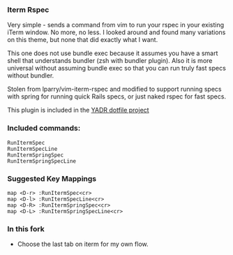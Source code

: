### Iterm Rspec

Very simple - sends a command from vim to run your rspec in your existing
iTerm window. No more, no less. I looked around and found many variations on
this theme, but none that did exactly what I want.

This one does not use bundle exec because it assumes you have a smart shell
that understands bundler (zsh with bundler plugin). Also it is more universal
without assuming bundle exec so that you can run truly fast specs without bundler.

Stolen from lparry/vim-iterm-rspec and modified to support running
specs with spring for running quick Rails specs, or just naked rspec
for fast specs.

This plugin is included in the [YADR dotfile project](http://github.com/skwp/dotfiles)

### Included commands:

```
RunItermSpec
RunItermSpecLine
RunItermSpringSpec
RunItermSpringSpecLine
```

### Suggested Key Mappings

```vim
map <D-r> :RunItermSpec<cr>
map <D-l> :RunItermSpecLine<cr>
map <D-R> :RunItermSpringSpec<cr>
map <D-L> :RunItermSpringSpecLine<cr>
```

### In this fork
* Choose the last tab on iterm for my own flow.
